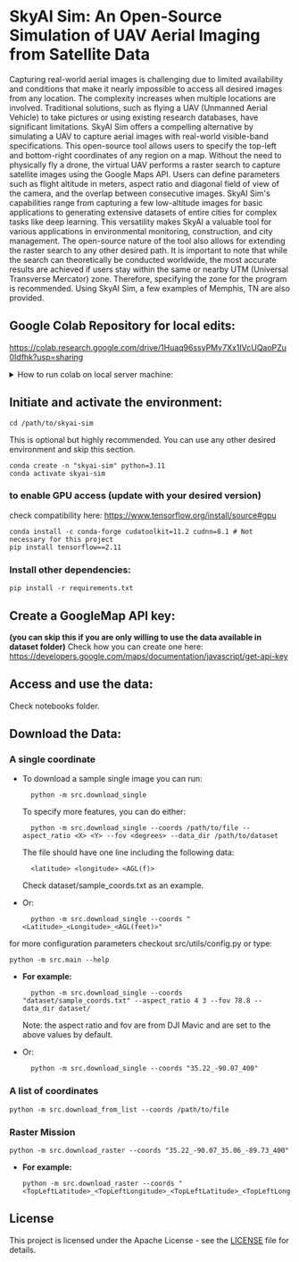 # SkyAI Sim: An Open-Source Simulation of UAV Aerial Imaging from Satellite Data

Capturing real-world aerial images is challenging due to limited availability and conditions that make it nearly impossible to access all desired images from any location. The complexity increases when multiple locations are involved. Traditional solutions, such as flying a UAV (Unmanned Aerial Vehicle) to take pictures or using existing research databases, have significant limitations. SkyAI Sim offers a compelling alternative by simulating a UAV to capture aerial images with real-world visible-band specifications. This open-source tool allows users to specify the top-left and bottom-right coordinates of any region on a map. Without the need to physically fly a drone, the virtual UAV performs a raster search to capture satellite images using the Google Maps API. Users can define parameters such as flight altitude in meters, aspect ratio and diagonal field of view of the camera, and the overlap between consecutive images. SkyAI Sim's capabilities range from capturing a few low-altitude images for basic applications to generating extensive datasets of entire cities for complex tasks like deep learning. This versatility makes SkyAI a valuable tool for various applications in environmental monitoring, construction, and city management. The open-source nature of the tool also allows for extending the raster search to any other desired path. It is important to note that while the search can theoretically be conducted worldwide, the most accurate results are achieved if users stay within the same or nearby UTM (Universal Transverse Mercator) zone. Therefore, specifying the zone for the program is recommended. Using SkyAI Sim, a few examples of Memphis, TN are also provided.


## Google Colab Repository for local edits:

https://colab.research.google.com/drive/1Huaq96ssyPMy7Xx1IVcUQaoPZu0Idfhk?usp=sharing

<details>
  <summary>How to run colab on local server machine:</summary>

1. SSH to the remote directory and forward the port such as:

```
ssh -L localhost:8888:localhost:8888 [username]@[hostname or IP address]
```

2. Run the following in the remote terminal:
```
jupyter notebook \
    --NotebookApp.allow_origin='https://colab.research.google.com' \
    --port=8888 \
    --NotebookApp.port_retries=0
```
3. The previous step will give you two URLs in result. Copy either. For example:
```
http://localhost:8888/?token=0f96a96950ca8aa79c52fb1fa5758e648b5052cd91417dd8
```
or
```
http://127.0.0.1:8888/?token=0f96a96950ca8aa79c52fb1fa5758e648b5052cd91417dd8
```
4. On the bar above select the arrow next to the connect button and choose "connect to a local runtime".
5. A popup window will be shown, paste the copied URL in the input section.
6. Press "Connect" and voila.
7. If you are using a conda environment for your packages, you might need the following steps. On the remote server, install ipykernel:
```
conda install ipykernel
```
1. Then, register the Conda environment as a Jupyter/Colab kernel (Replace <environment_name> with the name of your Conda environment):
```
!python -m ipykernel install --user --name=<environment_name>
```
1. After installing and registering the kernel, you can switch to it from within your Colab notebook interface by selecting it from the kernel dropdown menu (click on "Runtime" > "Change runtime type" > select your Conda environment).
2.  Always restart the Colab runtime after setting up a custom kernel or installing packages to ensure the changes take effect. Click on "Runtime" in the menu and select "Restart runtime...".
</details>


## Initiate and activate the environment:

    cd /path/to/skyai-sim

This is optional but highly recommended. You can use any other desired environment and skip this section.

    conda create -n "skyai-sim" python=3.11
    conda activate skyai-sim

### to enable GPU access (update with your desired version)

check compatibility here: https://www.tensorflow.org/install/source#gpu

    conda install -c conda-forge cudatoolkit=11.2 cudnn=8.1 # Not necessary for this project
    pip install tensorflow==2.11

### Install other dependencies:

    pip install -r requirements.txt

## Create a GoogleMap API key:
**(you can skip this if you are only willing to use the data available in dataset folder)**
Check how you can create one here: https://developers.google.com/maps/documentation/javascript/get-api-key


## Access and use the data:

Check notebooks folder.

## Download the Data:

### A single coordinate

- To download a sample single image you can run:

        python -m src.download_single

    To specify more features, you can do either:

        python -m src.download_single --coords /path/to/file --aspect_ratio <X> <Y> --fov <degrees> --data_dir /path/to/dataset

    The file should have one line including the following data:

        <latitude> <longitude> <AGL(f)>

    Check dataset/sample_coords.txt as an example.

- Or:

        python -m src.download_single --coords "<Latitude>_<Longitude>_<AGL(feet)>"

for more configuration parameters checkout src/utils/config.py or type:

    python -m src.main --help

- **For example:**

        python -m src.download_single --coords "dataset/sample_coords.txt" --aspect_ratio 4 3 --fov 78.8 --data_dir dataset/

    Note: the aspect ratio and fov are from DJI Mavic and are set to the above values by default.

- Or:

        python -m src.download_single --coords "35.22_-90.07_400"

### A list of coordinates

    python -m src.download_from_list --coords /path/to/file

### Raster Mission
    python -m src.download_raster --coords "35.22_-90.07_35.06_-89.73_400"

- **For example:**

      python -m src.download_raster --coords "<TopLeftLatitude>_<TopLeftLongitude>_<TopLeftLatitude>_<TopLeftLongitude>_<AGL(feet)>"

## License

This project is licensed under the Apache License - see the [LICENSE](LICENSE) file for details.
